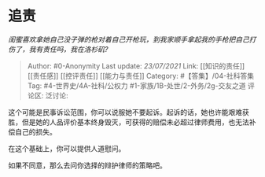 # 追责
*闺蜜喜欢拿她自己没子弹的枪对着自己开枪玩，到我家顺手拿起我的手枪把自己打伤了，我有责任吗，我在洛杉矶?*

> Author: #0-Anonymity
> Last update: *23/07/2021*
> Link: [[知识的责任]] [[责任感]] [[控评责任]] [[能力与责任]]
> Category: #【答集】/04-社科答集
> Tag: #4-世界史/4A-社科/公权力 #1-家族/1B-处世/2-外务/2g-交友之道
> 评论区:
> 泛讨论:

这个可能是民事诉讼范围，你可以说服她不要起诉。起诉的话，她也许能艰难获胜，但是她的人品评价基本终身毁灭，可获得的赔偿未必超过律师费用，也无法补偿自己的损失。

在这个基础上，你可以提供人道慰问。

如果不同意，那么去问你选择的辩护律师的策略吧。
